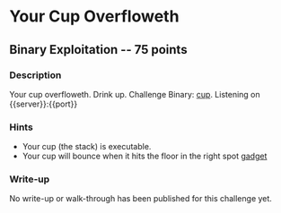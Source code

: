 # Your Cup Overfloweth

## Binary Exploitation -- 75 points

### Description

Your cup overfloweth. Drink up. Challenge Binary: [cup](./cup). Listening on {{server}}:{{port}}

### Hints

* Your cup (the stack) is executable.
* Your cup will bounce when it hits the floor in the right spot [gadget](https://github.com/JonathanSalwan/ROPgadget)


### Write-up

No write-up or walk-through has been published for this challenge yet.
